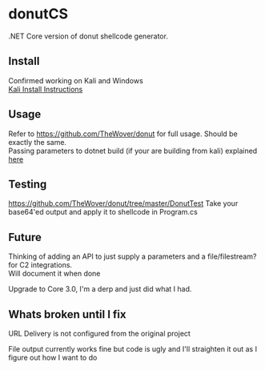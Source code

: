 # donutCS

.NET Core version of donut shellcode generator.

## Install
Confirmed working on Kali and Windows  
[Kali Install Instructions](./docs/Install.md) 

## Usage
Refer to https://github.com/TheWover/donut for full usage. Should be exactly the same.  
Passing parameters to dotnet build (if your are building from kali) explained [here](.docs/KaliUse.md)  

## Testing
https://github.com/TheWover/donut/tree/master/DonutTest
Take your base64'ed output and apply it to shellcode in Program.cs

## Future
Thinking of adding an API to just supply a parameters and a file/filestream? for C2 integrations.  
Will document it when done

Upgrade to Core 3.0, I'm a derp and just did what I had.

## Whats broken until I fix

URL Delivery is not configured from the original project  

File output currently works fine but code is ugly and I'll straighten it out as I figure out how I want to do
